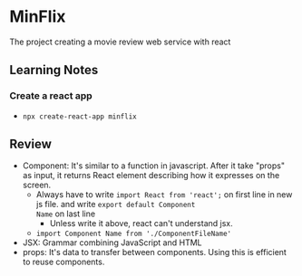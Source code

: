# MinFlix
The project creating a movie review web service with react

## Learning Notes
### Create a react app
- <code>npx create-react-app minflix</code>

## Review
- Component: It's similar to a function in javascript. After it take "props" as input, it returns React element describing how it expresses on the screen.
  - Always have to write <code>import React from 'react';</code> on first line in new js file. and write <code>export default Component Name</code> on last line
    - Unless write it above, react can't understand jsx.
  - <code>import Component Name from './ComponentFileName'</code>
- JSX: Grammar combining JavaScript and HTML
- props: It's data to transfer between components. Using this is efficient to reuse components.
